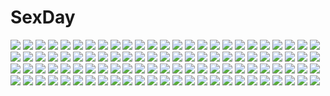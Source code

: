 # SexDay
![](https://konachan.com/image/60f3df12033bb9f4b07821056962e2fc/Konachan.com%20-%2090385%20bou_nin%20brown_hair%20long_hair.jpg)
![](https://konachan.com/image/140744b76956d35a8a1fd6743a23091d/Konachan.com%20-%20287089%20blonde_hair%20breasts%20cleavage%20clouds%20coffee-kizoku%20cropped%20green_eyes%20mele_retanagua%20original%20short_hair%20sky%20swimsuit.jpg)
![](https://konachan.com/image/3c4d18c8f612d4fa59401cb449a78f43/Konachan.com%20-%20194747%202girls%20armor%20blue_hair%20bodysuit%20brown_eyes%20brown_hair%20cosplay%20headband%20nishizumi_miho%20nksk%20pacific_rim%20reizei_mako%20short_hair%20skintight%20yellow_eyes.jpg)
![](https://konachan.com/image/d6e9a05a21f69650ab227e239fce8950/Konachan.com%20-%2011516%202girls%20apron%20black_hair%20brown_eyes%20cherry_blossoms%20el_retrato%20flowers%20food%20maid%20petals%20purple_hair%20short_hair%20simosi%20skirt%20thighhighs%20umbrella.jpg)
![](https://konachan.com/jpeg/04ad1b0682c7ad1f44dde6e4589d9753/Konachan.com%20-%20201493%20anus%20black_hair%20blush%20breasts%20cameltoe%20game_cg%20long_hair%20navel%20nipples%20nopan%20purple_eyes%20pussy%20shirt_lift%20skirt%20sprite%20suzumori%20uncensored%20underwear.jpg)
![](https://konachan.com/image/02a5de8ddc130468971af1254f9c4496/Konachan.com%20-%2069911%20blonde_hair%20long_hair%20red_eyes%20ribbons%20touhou%20yakumo_yukari.jpg)
![](https://konachan.com/jpeg/6ddcf4b4803d2b994d72cfe561218ac6/Konachan.com%20-%2032054%20artoria_pendragon_%28all%29%20fate_%28series%29%20fate_stay_night%20saber.jpg)
![](https://konachan.com/image/c62c4d6065d9c166775699645e6c86c2/Konachan.com%20-%2034524%20kaga_ai%20sayonara_zetsubou_sensei.jpg)
![](https://konachan.com/image/c996dd6e8dc7928b681c2cbe4b5bb4b9/Konachan.com%20-%20136222%20arsenixc%20city%20motorcycle%20original.jpg)
![](https://konachan.com/image/155a5f900a150b6ea28ac38f981abdd3/Konachan.com%20-%20276996%20akasaai%20blush%20bra%20breasts%20brown_hair%20couch%20fang%20long_hair%20navel%20open_shirt%20original%20panties%20skirt%20spread_legs%20thighhighs%20twintails%20underwear.jpg)
![](https://konachan.com/jpeg/8c0ed0b76ed856190cf3609b29eade6c/Konachan.com%20-%20232415%20anus%20breasts%20cropped%20gray_hair%20kneehighs%20navel%20nipples%20no_bra%20nopan%20open_shirt%20pussy%20sayori%20short_hair%20skirt%20skirt_lift%20uncensored%20uniform%20wet.jpg)
![](https://konachan.com/image/c5792cc95619c25b9814e025dcdf140c/Konachan.com%20-%2064816%20aria_%28seiken_no_blacksmith%29%20seiken_no_blacksmith.jpg)
![](https://konachan.com/image/0d025fd218b31ebea7c32c2db602dc33/Konachan.com%20-%20298713%20capriccio%20close%20crown%20gray_eyes%20gray_hair%20horns%20loli%20original%20short_hair%20sky%20stars%20twintails.jpg)
![](https://konachan.com/image/d63fff190a07ddaf878a9275163139ae/Konachan.com%20-%20247601%20blush%20goggles%20headdress%20kotonoha_aoi%20long_hair%20petenshi_%28dr._vermilion%29%20pink_eyes%20pink_hair%20voiceroid%20white.jpg)
![](https://konachan.com/jpeg/61eb041a7716338c90d1de6114d2e183/Konachan.com%20-%20174952%20blue_eyes%20blue_hair%20hat%20kawashiro_nitori%20panties%20short_hair%20tagme_%28artist%29%20touhou%20underwear.jpg)
![](https://konachan.com/jpeg/e6281090e0adbbdc15cb0f38fc6c4819/Konachan.com%20-%20189230%20game_cg%20hug%20koizumi_itsuki%20kyon%20male%20school_uniform%20suzumiya_haruhi%20suzumiya_haruhi_no_tsuisou%20suzumiya_haruhi_no_yuutsu%20tie.jpg)
![](https://konachan.com/jpeg/7a6223fa83ab84af47ca3e9092f87a11/Konachan.com%20-%2065146%20needless%20seto%20sword%20weapon.jpg)
![](https://konachan.com/image/b30d3ae4f059ffe1de42aa3f2e71adb8/Konachan.com%20-%209139%20bra%20eureka%20eureka_seven%20green_hair%20kobayashi_yuji%20pink_eyes%20short_hair%20underwear.jpg)
![](https://konachan.com/image/e31c9b94cd5da5a48ecf1726a9cfe68f/Konachan.com%20-%2084031%20ass%20blush%20breasts%20long_hair%20magical_witch_concerto%20m%26m%20nipples%20no_bra%20panties%20pink_eyes%20pink_hair%20underwear.jpg)
![](https://konachan.com/image/63e166d9992f71f6f675dd0f471947f0/Konachan.com%20-%20195104%20animal%20anthropomorphism%20black_hair%20blush%20book%20brown_eyes%20cat%20ccaw%20crossover%20long_hair%20nagato_yuki%20purple_hair%20school_uniform%20short_hair.jpg)
![](https://konachan.com/jpeg/4203646254a9b785e4cfb70156700a59/Konachan.com%20-%20151215%20book%20breasts%20brown_hair%20game_cg%20hishida_ayame%20long_hair%20minori%20natsuzora_no_perseus%20purple_eyes%20school_uniform%20yuzuna_hiyo.jpg)
![](https://konachan.com/jpeg/79d3ac60163b210fc743407f9a766202/Konachan.com%20-%20121316%20blush%20breasts%20censored%20game_cg%20ikura_nagisa%20long_hair%20mashiro_summer%20nipples%20nude%20penis%20pussy%20sex%20wet%20white_hair%20yasaka_chihiru.jpg)
![](https://konachan.com/image/e8ab8642d5784c6d1d3d6bae35711ae1/Konachan.com%20-%20295641%20animal_ears%20arknights%20black_hair%20breasts%20building%20city%20cleavage%20close%20clouds%20group%20horns%20long_hair%20orange_hair%20red_hair%20sho_%28sumika%29%20short_hair%20sky.jpg)
![](https://konachan.com/image/0be9fe44b050f713f61da124570b8618/Konachan.com%20-%2079888%20kiriya_nozomi%20mayoi_neko_overrun%21%20serizawa_fumino%20umenomori_chise.jpg)
![](https://konachan.com/image/e624caeddf82a73a61ca5834b35e8c5d/Konachan.com%20-%20132296%20bicycle%20hatsune_miku%20vocaloid%20yucco_kxoxc.jpg)
![](https://konachan.com/image/db7abb42174859097a3ce4c5ced4e6ea/Konachan.com%20-%2095381%20animal%20apron%20bird%20boots%20candy%20choker%20drink%20drums%20flowers%20food%20gloves%20grass%20group%20guitar%20hat%20leaves%20maid%20no_bra%20ribbons%20sayori%20shade%20tail%20tree%20wink.jpg)
![](https://konachan.com/image/a90dcfd1104dad8c9d9bc1de11fbf1fc/Konachan.com%20-%2064514%20bikini%20glasses%20mikeou%20smile_summer_again%20swimsuit%20tagme.jpg)
![](https://konachan.com/image/f7f123362f133afc6ca648881d2480c4/Konachan.com%20-%2011365%20kobayakawa_miyuki%20saga_saori%20tagme%20taiho_shichauzo%20tsujimoto_natsumi.jpg)
![](https://konachan.com/image/725c316c500f051fea538ccbfbf67bae/Konachan.com%20-%20207128%20aircraft%20anthropomorphism%20blonde_hair%20building%20city%20combat_vehicle%20dualscreen%20fire%20girls_frontline%20gun%20renatus-z%20ruins%20weapon.jpg)
![](https://konachan.com/jpeg/3206b977f819bb4399481efdc8fc6c76/Konachan.com%20-%20206587%20animal_ears%20bodysuit%20breasts%20brown_hair%20catgirl%20cleavage%20idolmaster%20long_hair%20miyao_miya%20narumi_arata%20red_eyes%20skintight%20tail.jpg)
![](https://konachan.com/image/e8b4f68b81747f01d0839847612c4eae/Konachan.com%20-%2040341%20animal_ears%20catgirl%20inuneko_kagura_yuuki_matatapi_little_box%20loli%20panties%20tagme%20underwear.jpg)
![](https://konachan.com/jpeg/fb275dcc2692f696bdfe00405a98b73a/Konachan.com%20-%20247765%20animal_ears%20ass%20beach%20bow%20braids%20breasts%20catgirl%20clouds%20kaenbyou_rin%20long_hair%20red_eyes%20red_hair%20sky%20swimsuit%20tail%20touhou%20twintails%20waifu2x%20water.jpg)
![](https://konachan.com/jpeg/67f9c5b87a21fcf7654d02546764a094/Konachan.com%20-%20215356%20breasts%20brown_hair%20catgirl%20choker%20gloves%20hat%20john_doe%20long_hair%20miqo%27te%20nipples%20nude%20pink_hair%20red_hair%20scar%20sex%20short_hair%20tail%20thighhighs%20yuri.jpg)
![](https://konachan.com/jpeg/f9ad071d136511f0df252585eb2c4c2c/Konachan.com%20-%20264455%20blush%20hoodie%20long_hair%20nari_%28narikashi%29%20purple%20purple_eyes%20purple_hair%20translation_request%20vocaloid%20voiceroid%20yuzuki_yukari.jpg)
![](https://konachan.com/image/2d0c9b4b92a1362fb65f609f10c11e8d/Konachan.com%20-%2074545%20hatsune_miku%20twintails%20vocaloid.jpg)
![](https://konachan.com/image/2eeccdef782a11e6b35f87f69c067066/Konachan.com%20-%20150763%20ass%20black_hair%20blush%20kirigaya_suguha%20nipples%20no_bra%20panties%20panty_pull%20pussy%20school_uniform%20shirt_lift%20short_hair%20uncensored%20underwear.jpg)
![](https://konachan.com/jpeg/70d1138974cdccd06f4649843ffad4c1/Konachan.com%20-%2097050%203rd_eye%20bloody_rondo%20game_cg%20gray_hair%20long_hair%20lynette_vance%20makita_maki%20skirt%20weapon.jpg)
![](https://konachan.com/jpeg/0060951349d8e1c7904c07a42574013b/Konachan.com%20-%20183999%20benifuji_yuria%20bikini%20blush%20cameltoe%20clochette%20game_cg%20long_hair%20oshiki_hitoshi%20pink_hair%20sakigake_generation%20swimsuit%20twintails%20water%20wet.jpg)
![](https://konachan.com/image/bed70296ca91f36a859953384b669667/Konachan.com%20-%2036199%20genderswap%20kyonko%20school_uniform%20suzumiya_haruhi_no_yuutsu.jpg)
![](https://konachan.com/image/49ff357a894bf269e183cfebc3e2d21d/Konachan.com%20-%20240161%20animal_ears%20aqua_eyes%20blush%20bow%20breasts%20dress%20ech%20jpeg_artifacts%20kneehighs%20original%20pink_hair%20ribbons.jpg)
![](https://konachan.com/image/05bd709b41b983924db6fa8cc4990cfa/Konachan.com%20-%2022163%20shakugan_no_shana%20shana%20sword%20weapon.jpg)
![](https://konachan.com/image/3326008aaddde2bd77261006c47530d3/Konachan.com%20-%2062837%20hatsune_miku%20parody%20shugo_chara%20twintails%20vocaloid%20yutu.jpg)
![](https://konachan.com/image/65bdb3551085899efaa3ee1755a4ce38/Konachan.com%20-%20249415%20brown_eyes%20brown_hair%20ilolamai%20original%20park%20ponytail%20school_uniform%20tree.jpg)
![](https://konachan.com/jpeg/de196a1bfdadff806eea166a556eed0b/Konachan.com%20-%20129600%20aqua_eyes%20aqua_hair%20hatsune_miku%20headphones%20long_hair%20mochisuke_teru%20thighhighs%20tie%20twintails%20vocaloid.jpg)
![](https://konachan.com/image/372d94e5a43b400ed547c50c7f96c962/Konachan.com%20-%207870%20hujiya_honten%20hunter_%28ragnarok_online%29%20pointed_ears%20ragnarok_online.jpg)
![](https://konachan.com/image/abecc722ec7e6bc68d0a6b66f8854b6e/Konachan.com%20-%20251380%20aqua_hair%20clouds%20hatsune_miku%20long_hair%20minami_mofuko%20paper%20sky%20twintails%20vocaloid.jpg)
![](https://konachan.com/image/ea981404bc82ff3407a052bd66290458/Konachan.com%20-%20135198%20bikini_top%20blonde_hair%20green_eyes%20hoshii_miki%20idolmaster%20stars.jpg)
![](https://konachan.com/image/421f500dd1363e68485df8c8f8c4af97/Konachan.com%20-%20287019%20anthropomorphism%20ass%20black_hair%20flowers%20fujita_%28condor%29%20horns%20japanese_clothes%20kimono%20moon%20panties%20ruins%20short_hair%20sky%20thighhighs%20underwear%20water.jpg)
![](https://konachan.com/jpeg/d553ee9e576a162707c7f5ae17ced1ec/Konachan.com%20-%20156186%20animal%20domco%20fish%20horns%20japanese_clothes%20long_hair%20original%20pink_hair%20pixiv_fantasia%20pointed_ears%20water%20waterfall.jpg)
![](https://konachan.com/image/1e6d8549f5f10382717894e313c835df/Konachan.com%20-%20253604%20anus%20ass%20blonde_hair%20blue_eyes%20blush%20breasts%20censored%20dark_skin%20kneehighs%20long_hair%20nipples%20pussy%20pussy_juice%20school_uniform%20skirt%20twintails.jpg)
![](https://konachan.com/image/ba3427053ca5596576f1be83a4336cd1/Konachan.com%20-%2040826%20aisaka_taiga%20skirt%20thighhighs%20toradora%20zekkyou.jpg)
![](https://konachan.com/image/5b13192540834f8f536a5d07d54be06c/Konachan.com%20-%20135132%20accel_world%20anus%20ass%20brown_hair%20fujishima-01%20kurashima_chiyuri%20nopan%20pussy%20red_eyes%20thighhighs%20uncensored.jpg)
![](https://konachan.com/image/d5c35a3ed27726c18b04d8cd16f90666/Konachan.com%20-%2035462%20carnelian%20cc%20code_geass%20euphemia_li_britannia.jpg)
![](https://konachan.com/jpeg/72277f69df3cfe2eaf3e9b704febf663/Konachan.com%20-%20153855%20angel_beats%21%20flowers%20hinata_hideki%20sorato_mizutama%20tears%20yui_%28angel_beats%21%29.jpg)
![](https://konachan.com/image/e26bf0245cdae45eb7a2a2bc067631ed/Konachan.com%20-%2067738%20brown_eyes%20brown_hair%20close%20misaka_mikoto%20school_uniform%20short_hair%20to_aru_kagaku_no_railgun%20to_aru_majutsu_no_index%20vector%20white.jpg)
![](https://konachan.com/image/955e9d6cdb843a21b1102d92a8d11f62/Konachan.com%20-%20289358%20animal_ears%20atalanta_%28fate%29%20catgirl%20fate_grand_order%20fate_%28series%29%20green_eyes%20green_hair%20long_hair%20suisen-21.jpg)
![](https://konachan.com/jpeg/5cf97266e8e97a79b3c17ee6d7357d76/Konachan.com%20-%20250110%20ass%20censored%20gloves%20gray_hair%20green_eyes%20long_hair%20panties%20pantyhose%20penis%20pink_eyes%20ponytail%20scan%20short_hair%20skirt%20ugeppa%20underwear%20watermark.jpg)
![](https://konachan.com/image/5f4e5fc9ab53cf8ce0f2958898230582/Konachan.com%20-%2067392%20feena_fam_earthlight%20gloves%20green_eyes%20purple_hair%20stars%20tiara%20yoake_mae_yori_ruri_iro_na.jpg)
![](https://konachan.com/image/a090043f987c8fbde6379c8baf18e091/Konachan.com%20-%2081079%20akita_neru%20beach%20bikini%20breasts%20cleavage%20group%20hatsune_miku%20kagamine_len%20kagamine_rin%20kaito%20male%20meiko%20swimsuit%20twintails%20vocaloid%20yowane_haku.jpg)
![](https://konachan.com/jpeg/c6988c107d60d8aa3555c487631ad594/Konachan.com%20-%2043740%20alpha_%28alpha91%29%20g_senjou_no_maou%20miwa_tsubaki%20tagme.jpg)
![](https://konachan.com/image/40d5edcbf309e06607b9db954e933568/Konachan.com%20-%20183783%20building%20city%20nobody%20original%20scenic%20shade%20tomaknights.jpg)
![](https://konachan.com/image/a9d741a0d251bc6b9b5b992f852f5b8e/Konachan.com%20-%2063091%20brown_hair%20clamp%20feathers%20long_hair%20tsubasa_reservoir_chronicle%20tsuyuri_kohane%20xxxholic.jpg)
![](https://konachan.com/image/3ded1ce5f03c8be044ad0a42eb44fd0c/Konachan.com%20-%20186582%20ene_%28kagerou_project%29%20kagerou_project%20kano_shuuya%20kisaragi_shintaro%20konoha_%28kagerou_project%29%20kozakura_mary%20syeoseul%20tateyama_ayano.jpg)
![](https://konachan.com/image/34c7685d23a113e98896f347a8cdb911/Konachan.com%20-%2076611%20blush%20glasses%20headphones%20original%20skirt%20thighhighs%20zettai_ryouiki.jpg)
![](https://konachan.com/image/09f765c87aef69119cff2e6366a2f7b3/Konachan.com%20-%2061832%20halloween%20kirisame_marisa%20touhou%20witch%20yukiu_kon.jpg)
![](https://konachan.com/image/e4d640a95112db214166b33070eb8d3f/Konachan.com%20-%20159868%20hatsune_miku%20karasu_%28chalk%29%20red_eyes%20sakura_miku%20vocaloid.jpg)
![](https://konachan.com/image/7e0579b7d177a4a4cef2f6eef915b787/Konachan.com%20-%2045779%20akashio%20blue_eyes%20blue_hair%20dress%20rope%20short_hair%20touhou%20yasaka_kanako.jpg)
![](https://konachan.com/image/b2ada8530ea456a4e6244cb62d49656b/Konachan.com%20-%20291796%20aqua_eyes%20bow%20breasts%20catgirl%20headdress%20long_hair%20navel%20nekopara%20nipples%20nude%20pussy%20ribbons%20tail%20thighhighs%20tofuubear%20waitress%20watermark%20wristwear.jpg)
![](https://konachan.com/jpeg/aad093a8c16c3e4a96dac3d6c7926321/Konachan.com%20-%20104965%20ariko_yohichi%20breasts%20cleavage%20halloween%20hat%20moon%20nakahara_akane%20nakahara_kaede%20panties%20stars%20thighhighs%20trouble%40spiral%21%20underwear%20wings%20witch.jpg)
![](https://konachan.com/jpeg/e0c5f2685670adb0f0a2650174b1e82e/Konachan.com%20-%20275881%20animal%20barefoot%20braids%20breasts%20cleavage%20drink%20food%20long_hair%20miss_cloud%20panties%20penguin%20ponytail%20space%20stars%20underwear%20white_hair%20yamaarashi.jpg)
![](https://konachan.com/image/8f5cfb1b7a556e73ef7729c6ce91ad44/Konachan.com%20-%20264547%202girls%20ass%20blonde_hair%20dress%20flowers%20gloves%20hug%20makai_no_juumin%20pointed_ears%20ponytail%20purple_hair%20red_eyes%20ribbons%20rose%20short_hair%20touhou%20vampire.jpg)
![](https://konachan.com/image/f1b2a18bf648a1a84be5df0c8cf18790/Konachan.com%20-%20220654%20all_male%20bed%20black_hair%20condom%20cum%20kirigaya_kazuto%20long_hair%20male%20nude%20qiong_sheng%20sword_art_online%20trap%20yellow_eyes.jpg)
![](https://konachan.com/image/4e297068f840df779f7219ab848212bd/Konachan.com%20-%2061908%20blush%20garter_belt%20night%20pink_hair%20stockings%20thighhighs.jpg)
![](https://konachan.com/jpeg/43f38e3cd671fc3ec0c479e3f315cf24/Konachan.com%20-%20302610%20animal_ears%20bed%20bell%20collar%20original%20purple_hair%20school_uniform%20signed%20tail%20thighhighs%20twintails%20villyane%20waifu2x%20yellow_eyes.jpg)
![](https://konachan.com/image/6ef712a7148141dc4f5dc5603ff594e6/Konachan.com%20-%20102389%20faris_nyannyan%20huke%20makise_kurisu%20steins%3Bgate.jpg)
![](https://konachan.com/jpeg/7caeddb33bcf1675f5a10ca28745ddcd/Konachan.com%20-%20299209%20animal_ears%20bike_shorts%20blue_hair%20braids%20brown_eyes%20bunny_ears%20bunnygirl%20garter%20gloves%20hololive%20long_hair%20shorts%20thighhighs%20twintails%20usada_pekora.jpg)
![](https://konachan.com/image/8ebab416f8b02d52c12e46041b85fe26/Konachan.com%20-%2031674%20bed%20blue_hair%20blush%20breasts%20favorite%20game_cg%20green_eyes%20happy_margaret%21%20kokonoka%20nipples%20nishinomiya_shizuru%20panties%20underwear.jpg)
![](https://konachan.com/jpeg/0dce3e610f224a9bad4054895aa99d8c/Konachan.com%20-%2021967%20ass%20blush%20cameltoe%20erect_nipples%20louise_fran%C3%A7oise_le_blanc_de_la_valli%C3%A8re%20open_shirt%20pink_hair%20sugimura_tomokazu%20thighhighs%20zero_no_tsukaima.jpg)
![](https://konachan.com/jpeg/3130201932028ab554ef1a5f7d58a0a4/Konachan.com%20-%20202109%20black_hair%20chibi%20genya67%20instrument%20kneehighs%20kousaka_reina%20long_hair%20nakaseko_kaori%20navel%20oumae_kumiko%20panties%20purple_eyes%20skirt%20skirt_lift%20underwear.jpg)
![](https://konachan.com/jpeg/19509c69b888730af8420e643320fa91/Konachan.com%20-%20158456%20ass%20blue_hair%20cameltoe%20ginku_mh%20kawashiro_nitori%20panties%20pussy_juice%20striped_panties%20touhou%20underwear.jpg)
![](https://konachan.com/jpeg/76f6993c8c99804142e8e408f50976de/Konachan.com%20-%20162573%20blonde_hair%20blush%20bra%20breast_grab%20breasts%20clochette%20close%20game_cg%20kiss%20nipples%20school_uniform%20shintaro%20twintails%20uisaki_hinano%20underwear.jpg)
![](https://konachan.com/image/7db81b92830a925ede2dcd4b47b8ab2a/Konachan.com%20-%20200517%20boots%20bow%20braids%20glasses%20group%20hat%20headdress%20headphones%20kneehighs%20long_hair%20male%20original%20pantyhose%20phone%20pregnant%20skirt%20socks%20suit%20tie%20train.jpg)
![](https://konachan.com/image/7d33ba11f7fd5c2632ad4f44d7f71cc5/Konachan.com%20-%2060042%20kanamemo%20kujiin_mika%20nakamachi_kana.jpg)
![](https://konachan.com/jpeg/333b2632cc84205c860cba33e568cbff/Konachan.com%20-%20232797%20animal_ears%20aqua_eyes%20ass%20blonde_hair%20blush%20bow%20breasts%20christmas%20foxgirl%20gloves%20hat%20mamuru%20original%20panties%20scarf%20tail%20thighhighs%20underwear.jpg)
![](https://konachan.com/image/c966c674851c9b7876f655be309cc3eb/Konachan.com%20-%2085942%20blue_hair%20breasts%20johnny%20nipples%20panty_%26_stocking_with_garterbelt%20stocking_%28character%29%20thighhighs.jpg)
![](https://konachan.com/jpeg/0f10d929d7bfdfb4e7361a6178f5d6fa/Konachan.com%20-%20182053%202girls%20black_hair%20blonde_hair%20blue_eyes%20green_eyes%20karube%20long_hair%20original%20pantyhose%20school_uniform%20skirt%20white.jpg)
![](https://konachan.com/image/e0d767ac8c1f5ff18ff13d5b7cb7cbe9/Konachan.com%20-%20180171%20aiba_asagi%20ass%20blonde_hair%20blush%20mokke_%28artist%29%20panties%20pink_eyes%20ponytail%20school_uniform%20strike_the_blood%20underwear%20white.jpg)
![](https://konachan.com/image/51c4adb8cf834a595fb7386096491c28/Konachan.com%20-%20272444%20aqua_eyes%20blush%20bow%20breasts%20candy%20cape%20cleavage%20dress%20garter%20gloves%20halloween%20hat%20lollipop%20long_hair%20necklace%20original%20ribbons%20scan%20wink%20witch_hat.jpg)
![](https://konachan.com/image/1c3907aded3b525dd3a7673b2c6d36c8/Konachan.com%20-%2016730%20amaduyu_tatsuki%20animal_ears%20black_hair%20brown_eyes%20eruruw%20tail%20utawarerumono%20water.jpg)
![](https://konachan.com/image/a3a3bdb075f93f7f71fdcc0fe98468c0/Konachan.com%20-%20131896%20onozuka_komachi%20rain%20scythe%20touhou%20water%20weapon%20yoshioka_yoshiko.jpg)
![](https://konachan.com/jpeg/8427c218a02a1037cb818e5a8ac290d2/Konachan.com%20-%20275191%20arms_up%20breasts_outside%20fingering%20game_cg%20hatsujou_switch%20kirihara_megumu%20panties%20pussy_juice%20school_uniform%20tamahiyo%20underwear.jpg)
![](https://konachan.com/image/ebe1b55e20548068b2d81e9da302efe5/Konachan.com%20-%20110327%20breasts%20cleavage%20highschool_of_the_dead%20pink_hair%20takagi_saya%20watermark.jpg)
![](https://konachan.com/image/39a6941a8e17212c623fed8d88932780/Konachan.com%20-%2022350%20japanese_clothes%20kimono%20megami%20miyafuji_miina%20onegai_twins%20onodera_karen%20scan.jpg)
![](https://konachan.com/image/ce1a4b14ff152d7e08c48730993a1555/Konachan.com%20-%20108545%20dress%20flowers%20loli%20lolita_fashion%20morinaga_korune%20petals%20sky%20thighhighs.jpg)
![](https://konachan.com/image/cfa8f68dbefb2202275fa8d997fdcf82/Konachan.com%20-%2080313%20akai_ringo%20close%20ookami-san_to_shichinin_no_nakama-tachi%20vector.jpg)
![](https://konachan.com/image/f2f02f3d938cf039a9cd4bc8f3ec42a6/Konachan.com%20-%20194044%20aqua_eyes%20aqua_hair%20bai_yemeng%20bed%20breasts%20cleavage%20hachune_miku%20hatsune_miku%20long_hair%20no_bra%20vocaloid%20wink.jpg)
![](https://konachan.com/image/ac74d5bba417833e186cd972d7bf9d11/Konachan.com%20-%20236742%20clouds%20mclelun%20nobody%20original%20reflection%20scenic%20sky%20water%20watermark.jpg)
![](https://konachan.com/image/fca65d3721c22dc15aa5fd21615bb908/Konachan.com%20-%20147877%202girls%20blue_eyes%20hug%20ia%20mayu_%28vocaloid%29%20skura01%20vocaloid%20yellow_eyes.jpg)
![](https://konachan.com/jpeg/8868b5e97d37606eb76a6da16c4f76cb/Konachan.com%20-%20254977%20brown_hair%20cherry_blossoms%20flowers%20green_eyes%20japanese_clothes%20long_hair%20miko%20original%20tagme_%28artist%29.jpg)
![](https://konachan.com/image/4f7ff5c9dfc72374bc3cb1eb8bfc9cc5/Konachan.com%20-%2032282%20shingetsutan_tsukihime%20tohno_akiha.jpg)
